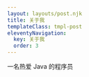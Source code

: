 ```yaml
---
layout: layouts/post.njk
title: 关于我
templateClass: tmpl-post
eleventyNavigation:
  key: 关于我
  order: 3
---
```


一名热爱 Java 的程序员
